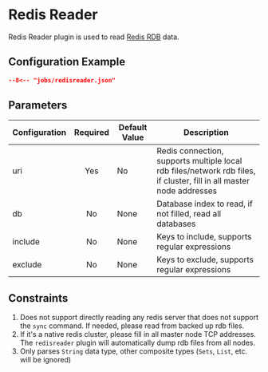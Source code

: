 # Redis Reader

Redis Reader plugin is used to read [Redis RDB](https://redis.io) data.

## Configuration Example

```json
--8<-- "jobs/redisreader.json"
```

## Parameters

| Configuration | Required | Default Value | Description                                                                        |
| :------------ | :------: | ------------- | ---------------------------------------------------------------------------------- |
| uri           | Yes      | No            | Redis connection, supports multiple local rdb files/network rdb files, if cluster, fill in all master node addresses |
| db            | No       | None          | Database index to read, if not filled, read all databases                         |
| include       | No       | None          | Keys to include, supports regular expressions                                      |
| exclude       | No       | None          | Keys to exclude, supports regular expressions                                      |

## Constraints

1. Does not support directly reading any redis server that does not support the `sync` command. If needed, please read from backed up rdb files.
2. If it's a native redis cluster, please fill in all master node TCP addresses. The `redisreader` plugin will automatically dump rdb files from all nodes.
3. Only parses `String` data type, other composite types (`Sets`, `List`, etc. will be ignored)